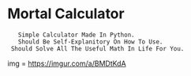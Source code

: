 # Mortal Calculator

       Simple Calculator Made In Python.
       Should Be Self-Explanitory On How To Use.
     Should Solve All The Useful Math In Life For You.
img = https://imgur.com/a/BMDtKdA
